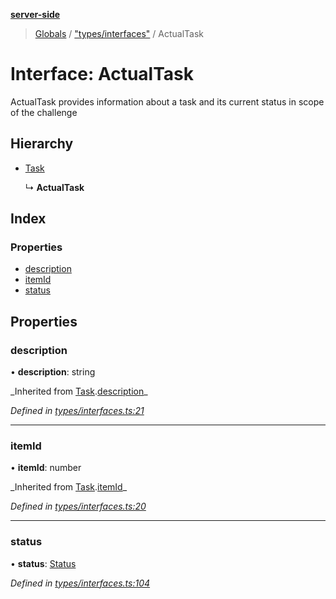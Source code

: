 **[server-side](../README.md)**

> [Globals](../globals.md) / ["types/interfaces"](../modules/_types_interfaces_.md) / ActualTask

# Interface: ActualTask

ActualTask provides
information about a task and
its current status in scope of
the challenge

## Hierarchy

- [Task](_types_interfaces_.task.md)

  ↳ **ActualTask**

## Index

### Properties

- [description](_types_interfaces_.actualtask.md#description)
- [itemId](_types_interfaces_.actualtask.md#itemid)
- [status](_types_interfaces_.actualtask.md#status)

## Properties

### description

• **description**: string

_Inherited from [Task](\_types_interfaces_.task.md).[description](_types_interfaces_.task.md#description)\_

_Defined in [types/interfaces.ts:21](https://github.com/plaskontaras/jsmp/blob/bc6b3bd/server/src/types/interfaces.ts#L21)_

---

### itemId

• **itemId**: number

_Inherited from [Task](\_types_interfaces_.task.md).[itemId](_types_interfaces_.task.md#itemid)\_

_Defined in [types/interfaces.ts:20](https://github.com/plaskontaras/jsmp/blob/bc6b3bd/server/src/types/interfaces.ts#L20)_

---

### status

• **status**: [Status](_types_interfaces_.status.md)

_Defined in [types/interfaces.ts:104](https://github.com/plaskontaras/jsmp/blob/bc6b3bd/server/src/types/interfaces.ts#L104)_
